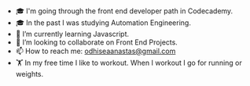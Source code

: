 
- 🎓 I'm going through the front end developer path in Codecademy.
- 🎓 In the past I was studying Automation Engineering. 
- 🌱 I’m currently learning Javascript.
- 👯 I’m looking to collaborate on Front End Projects.
- 📫 How to reach me: odhiseaanastas@gmail.com
- 🏋️ In my free time I like to workout.
      When I workout I go for running or weights.

